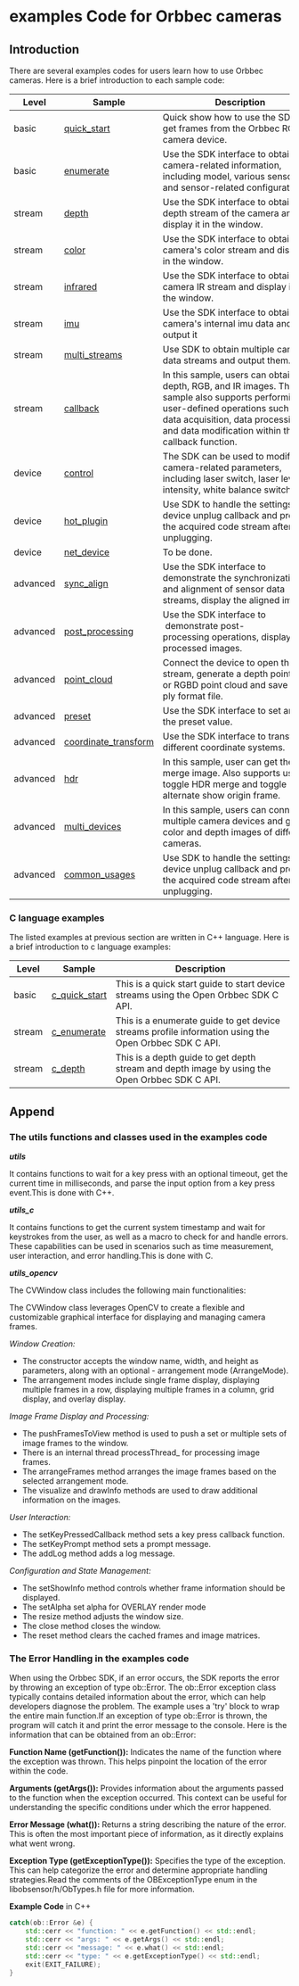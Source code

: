 # examples Code for Orbbec cameras

## Introduction

There are several examples codes for users learn how to use Orbbec cameras. Here is a brief introduction to each sample code:

| Level | Sample                                     | Description                                                                      |
| ----- | ------------------------------------------ | -------------------------------------------------------------------------------- |
| basic | [quick_start](0.basic.quick_start//README.md) | Quick show how to use the SDK to get frames from the Orbbec RGB-D camera device. |
| basic | [enumerate](0.basic.enumerate/README.md)   | Use the SDK interface to obtain camera-related information, including model, various sensors, and sensor-related configurations.|
| stream | [depth](1.stream.depth/README.md)    | Use the SDK interface to obtain the depth stream of the camera and display it in the window. |
| stream | [color](1.stream.color/README.md)    | Use the SDK interface to obtain the camera's color stream and display it in the window. |
| stream | [infrared](1.stream.infrared/README.md)    | Use the SDK interface to obtain the camera IR stream and display it in the window. |
| stream | [imu](1.stream.imu/README.md)    | Use the SDK interface to obtain the camera's internal imu data and output it|
| stream | [multi_streams](1.stream.multi_streams/README.md)    | Use SDK to obtain multiple camera data streams and output them. |
| stream | [callback](1.stream.callback/README.md)    | In this sample, users can obtain depth, RGB, and IR images. This sample also supports performing user-defined operations such as data acquisition, data processing, and data modification within the callback function.|
| device | [control](2.device.control/README.md)    | The SDK can be used to modify camera-related parameters, including laser switch, laser level intensity, white balance switch, etc. |
| device | [hot_plugin](2.device.hot_plugin/README.md)    | Use SDK to handle the settings of device unplug callback and process the acquired code stream after unplugging. |
| device | [net_device](2.device.net_device/README.md)    | To be done. |
| advanced | [sync_align](3.advanced.sync_align/README.md)    | Use the SDK interface to demonstrate the synchronization and alignment of sensor data streams, display the aligned image. |
| advanced | [post_processing](3.advanced.post_processing/README.md)    | Use the SDK interface to  demonstrate post-processing operations, display post-processed images. |
| advanced | [point_cloud](3.advanced.point_cloud/README.md)    | Connect the device to open the stream, generate a depth point cloud or RGBD point cloud and save it as a ply format file. |
| advanced | [preset](3.advanced.preset/README.md)    | Use the SDK interface to set and get the preset value. |
| advanced | [coordinate_transform](3.advanced.coordinate_transform/README.md)    | Use the SDK interface to  transform different coordinate systems. |
| advanced | [hdr](1.advanced.hdr/README.md)    | In this sample, user can get the HDR merge image. Also supports user to toggle HDR merge and toggle alternate show origin frame. |
| advanced | [multi_devices](3.advanced.multi_devices/README.md)    | In this sample, users can connect multiple camera devices and get color and depth images of different cameras. |
| advanced | [common_usages](3.advanced.common_usages/README.md)    | Use SDK to handle the settings of device unplug callback and process the acquired code stream after unplugging. |

### C language examples

The listed examples at previous section are written in C++ language. Here is a brief introduction to c language examples:

| Level | Sample                                     | Description                                                                      |
| ----- | ------------------------------------------ | -------------------------------------------------------------------------------- |
| basic | [c_quick_start](c_examples/0.c_quick_start/readme.md) | This is a quick start guide to start device streams using the Open Orbbec SDK C API. |
| stream | [c_enumerate](c_examples/1.c_enumerate//readme.md) | This is a enumerate guide to get device streams profile information using the Open Orbbec SDK C API. |
| stream | [c_depth](c_examples/2.c_depth//readme.md) | This is a depth guide to get depth stream and depth image by using the Open Orbbec SDK C API. |

## Append

### The utils functions and classes used in the examples code

***utils***

It contains functions to wait for a key press with an optional timeout, get the current time in milliseconds, and parse the input option from a key press event.This is done with C++.

***utils_c***

It contains functions to get the current system timestamp and wait for keystrokes from the user, as well as a macro to check for and handle errors. These capabilities can be used in scenarios such as time measurement, user interaction, and error handling.This is done with C.

***utils_opencv***

The CVWindow class includes the following main functionalities:

The CVWindow class leverages OpenCV to create a flexible and customizable graphical interface for displaying and managing camera frames.

 *Window Creation:*

- The constructor accepts the window name, width, and height as parameters, along with an optional - arrangement mode (ArrangeMode).
- The arrangement modes include single frame display, displaying multiple frames in a row, displaying multiple frames in a column, grid display, and overlay display.

 *Image Frame Display and Processing:*

- The pushFramesToView method is used to push a set or multiple sets of image frames to the window.
- There is an internal thread processThread_ for processing image frames.
- The arrangeFrames method arranges the image frames based on the selected arrangement mode.
- The visualize and drawInfo methods are used to draw additional information on the images.

 *User Interaction:*

- The setKeyPressedCallback method sets a key press callback function.
- The setKeyPrompt method sets a prompt message.
- The addLog method adds a log message.

 *Configuration and State Management:*

- The setShowInfo method controls whether frame information should be displayed.
- The setAlpha set alpha for OVERLAY render mode
- The resize method adjusts the window size.
- The close method closes the window.
- The reset method clears the cached frames and image matrices.

### The Error Handling in the examples code

When using the Orbbec SDK, if an error occurs, the SDK reports the error by throwing an exception of type ob::Error. The ob::Error exception class typically contains detailed information about the error, which can help developers diagnose the problem.
The example uses a 'try' block to wrap the entire main function.If an exception of type ob::Error is thrown, the program will catch it and print the error message to the console.
Here is the information that can be obtained from an ob::Error:

**Function Name (getFunction()):**
Indicates the name of the function where the exception was thrown. This helps pinpoint the location of the error within the code.

**Arguments (getArgs()):**
Provides information about the arguments passed to the function when the exception occurred. This context can be useful for understanding the specific conditions under which the error happened.

**Error Message (what()):**
Returns a string describing the nature of the error. This is often the most important piece of information, as it directly explains what went wrong.

**Exception Type (getExceptionType()):**
Specifies the type of the exception. This can help categorize the error and determine appropriate handling strategies.Read the comments of the OBExceptionType enum in the libobsensor/h/ObTypes.h file for more information.

**Example Code** in C++

```cpp
catch(ob::Error &e) {
    std::cerr << "function: " << e.getFunction() << std::endl;
    std::cerr << "args: " << e.getArgs() << std::endl;
    std::cerr << "message: " << e.what() << std::endl;
    std::cerr << "type: " << e.getExceptionType() << std::endl;
    exit(EXIT_FAILURE);
}
```
